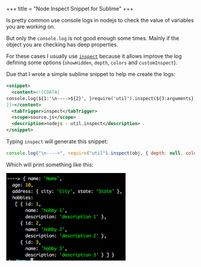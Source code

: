 +++
title = "Node Inspect Snippet for Sublime"
+++

Is pretty common use console logs in nodejs to check the value of variables you are working on.

But only the `console.log` is not good enough some times. Mainly if the object you are checking has deep properties.

For these cases I usually use [`inspect`](http://nodejs.org/api/util.html#util_util_inspect_object_options) because it allows improve the log defining some options (`showHidden`, `depth`, `colors` and `customInspect`).

Due that I wrote a simple sublime snippet to help me create the logs:

```xml
<snippet>
  <content><![CDATA[
console.log(${1:'\n---->${2}', }require('util').inspect(${3:arguments}, { depth: null, colors: true }));
]]></content>
  <tabTrigger>inspect</tabTrigger>
  <scope>source.js</scope>
  <description>nodejs - util.inspect</description>
</snippet>
```

Typing `inspect` will generate this snippet:

```js
console.log("\n---->", require("util").inspect(obj, { depth: null, colors: true }));
```

Which will print something like this:

![Node Inspect](./node-inspect.png)
